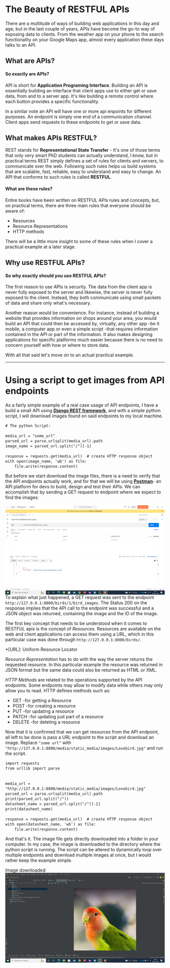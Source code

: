 # The Beauty of RESTFUL APIs
There are a multitude of ways of building web applications in this day and age, but in the last couple of years,
APIs have become the go-to way of exposing data to clients. From the weather app on your phone to the search functionality
on your Google Maps app, almost every application these days talks to an API.

## What are APIs?
#### So exactly are APIs?

API is short for **Application Programing Interface**. Building an API is essentially building an interface that client
 apps use to either get or save data, from and to a server app. It's like building a remote control where each button provides a specific functionality.

In a similar note an API will have one or more api enpoints for different purposes. An endpoint is simply one end of a
communication channel. Client apps send requests to these endpoints to get or save data.

## What makes APIs RESTFUL?
REST stands for **Representational State Transfer** - It's one of those terms that only very smart PhD students can actually
understand, I know, but in practical terms REST simply defines a set of rules for clients and servers, to communicate over the web.
Following such rules helps us build systems that are scalable, fast, reliable, easy to understand and easy to change. 
An API that conforms to such rules is called **RESTFUL**. 

#### What are these rules?
Entire books have been written on RESTFUL APIs rules and concepts, but, on practical terms, there are three main rules that 
everyone should be aware of:
+ Resources
+ Resource Representations
+ HTTP methods

There will be a little more insight to some of these rules when I cover a practical example at a later stage.

## Why use RESTFUL APIs?
#### So why exactly should you use RESTFUL APIs?
The first reason to use APIs is security. The data from the client app is never fully exposed to the server and likewise, the server
is never fully exposed to the client. Instead, they both communicate using small packets of data and share only what's 
necessary.

Another reason would be convenience. For instance, instead of building a website that provides information on shops around
your area, you would build an API that could then be accessed by, virtually, any other app -be it mobile, a computer app
or even a simple script -that requires information contained in the API or part of the information. It also makes designing 
applications for specific platforms much easier because there is no need to concern yourself with how or where to store data.

With all that said let's move on to an actual practical example.

---
# Using a script to get images from API endpoints

As a fairly simple example of a real case usage of API endpoints, I have a build a small API using 
__[Django REST framework](https://www.django-rest-framework.org/)__, and with a simple python script,
I will download images found on said endpoints to my local machine.

```
# The python Script:

media_url = "some_url"
parsed_url = parse.urlsplit(media_url).path
image_name = parsed_url.split("/")[-1]

response = requests.get(media_url)  # create HTTP response object
with open(image_name, 'wb') as file:
    file.write(response.content)
```

But before we start download the image files, there is a need to verify that the API endpoints actually work, and for that
we will be using __[Postman](https://www.postman.com/)__- an API platform for devs to build, design and test their APIs. We
can accomplish that by sending a GET request to endpoint where we expect to find the images:

<img src="images/img.png" alt="Markdown Monster icon" style="float: left; margin-right: 10px;"/>

To explain what just happened, a GET request was sent to the endpoint `http://127.0.0.1:8000/birds/1/bird_images`.
The Status 200 on the response implies that the API call to the endpoint was successful and a JSON object was returned, 
containing the image and the ID of the image.

The first key concept that needs to be understood when it comes to RESTFUL apis is the concept of *Resources*.
Resources are available on the web and client applications can access them using a URL, which in this particular case was
 done through `http://127.0.0.1:8000/birds/`.


*[URL]: Uniform Resource Locator

*Resource Representation* has to do with the way the server returns the requested resource. In this particular example
the resource was returned in JSON format but the same data could also be returned as HTML or XML.

*HTTP Methods* are related to the operations supported by the API endpoints. Some endpoints may allow to modify data while
others may only allow you to read. HTTP defines methods such as:
+ GET -for getting a Resource
+ POST -for creating a resource
+ PUT -for updating a resource
+ PATCH -for updating just part of a resource
+ DELETE -for deleting a resource

Now that it is confirmed that we can get resources from the API endpoint, all left to be done is pass a URL endpoint to 
the script and download an image. Replace `"some url"` with `"http://127.0.0.1:8000/media/static_media/images/Lovebird.jpg"` 
and run the script.

```angular2html
import requests
from urllib import parse


media_url = "http://127.0.0.1:8000/media/static_media/images/Lovebird.jpg"
parsed_url = parse.urlsplit(media_url).path
print(parsed_url.split("/"))
datasheet_name = parsed_url.split("/")[-1]
print(datasheet_name)

response = requests.get(media_url)  # create HTTP response object
with open(datasheet_name, 'wb') as file:
    file.write(response.content)

```

And that's it. The image file gets directly downloaded into a folder in your computer. In my case, the image is downloaded
to the directory where the python script is running. The script can be altered to dynamically loop over multiple endpoints and download 
multiple images at once, but I would rather keep the example simple.

Image downloaded:
<img src="images/LoveBird.png" alt="Markdown Monster icon" style="float: left; margin-right: 10px;"/>







